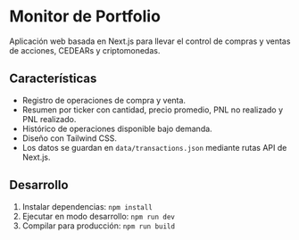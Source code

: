 # Monitor de Portfolio

Aplicación web basada en Next.js para llevar el control de compras y ventas de acciones, CEDEARs y criptomonedas.

## Características

- Registro de operaciones de compra y venta.
- Resumen por ticker con cantidad, precio promedio, PNL no realizado y PNL realizado.
- Histórico de operaciones disponible bajo demanda.
- Diseño con Tailwind CSS.
- Los datos se guardan en `data/transactions.json` mediante rutas API de Next.js.

## Desarrollo

1. Instalar dependencias: `npm install`
2. Ejecutar en modo desarrollo: `npm run dev`
3. Compilar para producción: `npm run build`
